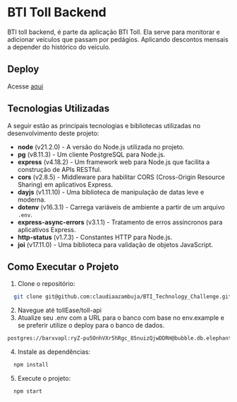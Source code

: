 
# BTI Toll Backend

BTI toll backend, é parte da aplicação BTI Toll. Ela serve para monitorar e adicionar veículos que passam por pedágios. Aplicando descontos mensais a depender do histórico do veículo.
## Deploy

Acesse [aqui](https://bti-toll-api.onrender.com)

## Tecnologias Utilizadas

A seguir estão as principais tecnologias e bibliotecas utilizadas no desenvolvimento deste projeto:

- **node** (v21.2.0) - A versão do Node.js utilizada no projeto.
- **pg** (v8.11.3) - Um cliente PostgreSQL para Node.js.
- **express** (v4.18.2) - Um framework web para Node.js que facilita a construção de APIs RESTful.
- **cors** (v2.8.5) - Middleware para habilitar CORS (Cross-Origin Resource Sharing) em aplicativos Express.
- **dayjs** (v1.11.10) - Uma biblioteca de manipulação de datas leve e moderna.
- **dotenv** (v16.3.1) - Carrega variáveis de ambiente a partir de um arquivo `.env`.
- **express-async-errors** (v3.1.1) - Tratamento de erros assíncronos para aplicativos Express.
- **http-status** (v1.7.3) - Constantes HTTP para Node.js.
- **joi** (v17.11.0) - Uma biblioteca para validação de objetos JavaScript.


## Como Executar o Projeto

1. Clone o repositório: 

```bash
  git clone git@github.com:claudiaazambuja/BTI_Technology_Challenge.git
```

2. Navegue até tollEase/toll-api
3. Atualize seu .env com a URL para o banco com base no env.example e se preferir utilize o deploy para o banco de dados.

```bash
postgres://barxvapl:ryZ-pu5OnhVXr5hRgc_85nuizQjwDDRH@bubble.db.elephantsql.com/barxvapl
```

4. Instale as dependências: 

```bash
  npm install
```

5. Execute o projeto: 

```bash
  npm start
```



